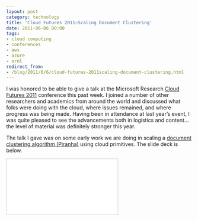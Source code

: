 ```yaml
---
layout: post
category: technology
title: 'Cloud Futures 2011–Scaling Document Clustering'
date: 2011-06-06 00:00
tags:
- cloud computing
- conferences
- aws
- azure
- ornl
redirect_from:
- /blog/2011/6/6/cloud-futures-2011scaling-document-clustering.html
---
```

I was honored to be able to give a talk at the Microsoft Research
[Cloud Futures 2011](http://research.microsoft.com/en-us/events/cloudfutures2011/) conference this past week. I
joined a number of other researchers and academics from around the world and discussed what folks were doing with
the cloud, where issues remained, and where progress was being made. Having been in attendance at last year’s
event, I was quite pleased to see the advancements both in logistics and content… the level of material was
definitely stronger this year.

The talk I gave was on some early work we are doing in scaling a
[document clustering algorithm (Piranha)](http://aser.ornl.gov/piranha.shtml) using cloud primitives. The slide deck
is below.

<div class="embed-container">
  <iframe src="//www.slideshare.net/slideshow/embed_code/8216586" frameborder="0" marginwidth="0" marginheight="0"
    scrolling="no" style="border:1px solid #CCC; border-width:1px; margin-bottom:5px; max-width: 100%;" allowfullscreen>
  </iframe>
</div>
